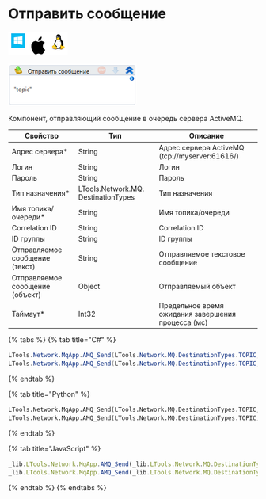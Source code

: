 # Отправить сообщение

![](<../../../../.gitbook/assets/image (100) (1) (1) (1) (1) (1) (1) (190).png>)

![](<../../../../.gitbook/assets/image (398).png>)

Компонент, отправляющий сообщение в очередь сервера ActiveMQ.

| Свойство                        | Тип                                 | Описание                                           |
| ------------------------------- | ----------------------------------- | -------------------------------------------------- |
| Адрес сервера\*                 | String                              | Адрес сервера ActiveMQ (tcp://myserver:61616/)     |
| Логин                           | String                              | Логин                                              |
| Пароль                          | String                              | Пароль                                             |
| Тип назначения\*                | LTools.Network.MQ. DestinationTypes | Тип назначения                                     |
| Имя топика/очереди\*            | String                              | Имя топика/очереди                                 |
| Correlation ID                  | String                              | Correlation ID                                     |
| ID группы                       | String                              | ID группы                                          |
| Отправляемое сообщение (текст)  | String                              | Отправляемое текстовое сообщение                   |
| Отправляемое сообщение (объект) | Object                              | Отправляемый объект                                |
| Таймаут\*                       | Int32                               | Предельное время ожидания завершения процесса (мс) |

{% tabs %}
{% tab title="C#" %}
```csharp
LTools.Network.MqApp.AMQ_Send(LTools.Network.MQ.DestinationTypes.TOPIC, "tcp://myserver:61616/", "login", "password", "topic", "corrId", "groupId", "message", 10000);
LTools.Network.MqApp.AMQ_Send(LTools.Network.MQ.DestinationTypes.TOPIC, "tcp://myserver:61616/", "login", "password", "topic", "corrId", "groupId", 10, 10000);
```
{% endtab %}

{% tab title="Python" %}
```python
LTools.Network.MqApp.AMQ_Send(LTools.Network.MQ.DestinationTypes.TOPIC, "tcp://myserver:61616/", "login", "password", "topic", "corrId", "groupId", "message", 10000)
LTools.Network.MqApp.AMQ_Send(LTools.Network.MQ.DestinationTypes.TOPIC, "tcp://myserver:61616/", "login", "password", "topic", "corrId", "groupId", 10, 10000)
```
{% endtab %}

{% tab title="JavaScript" %}
```javascript
_lib.LTools.Network.MqApp.AMQ_Send(_lib.LTools.Network.MQ.DestinationTypes.TOPIC, "tcp://myserver:61616/", "login", "password", "topic", "corrId", "groupId", "message", 10000);
_lib.LTools.Network.MqApp.AMQ_Send(_lib.LTools.Network.MQ.DestinationTypes.TOPIC, "tcp://myserver:61616/", "login", "password", "topic", "corrId", "groupId", 10, 10000);
```
{% endtab %}
{% endtabs %}
